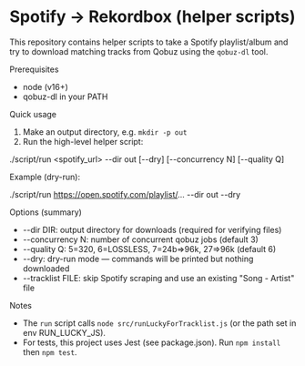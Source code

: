 # Spotify → Rekordbox (helper scripts)

This repository contains helper scripts to take a Spotify playlist/album and try to download matching tracks from Qobuz using the `qobuz-dl` tool.

Prerequisites
- node (v16+)
- qobuz-dl in your PATH

Quick usage

1. Make an output directory, e.g. `mkdir -p out`
2. Run the high-level helper script:

  ./script/run <spotify_url> --dir out [--dry] [--concurrency N] [--quality Q]

Example (dry-run):

  ./script/run https://open.spotify.com/playlist/... --dir out --dry

Options (summary)
- --dir DIR: output directory for downloads (required for verifying files)
- --concurrency N: number of concurrent qobuz jobs (default 3)
- --quality Q: 5=320, 6=LOSSLESS, 7=24b=>96k, 27=>96k (default 6)
- --dry: dry-run mode — commands will be printed but nothing downloaded
- --tracklist FILE: skip Spotify scraping and use an existing "Song - Artist" file

Notes
- The `run` script calls `node src/runLuckyForTracklist.js` (or the path set in env RUN_LUCKY_JS).
- For tests, this project uses Jest (see package.json). Run `npm install` then `npm test`.
